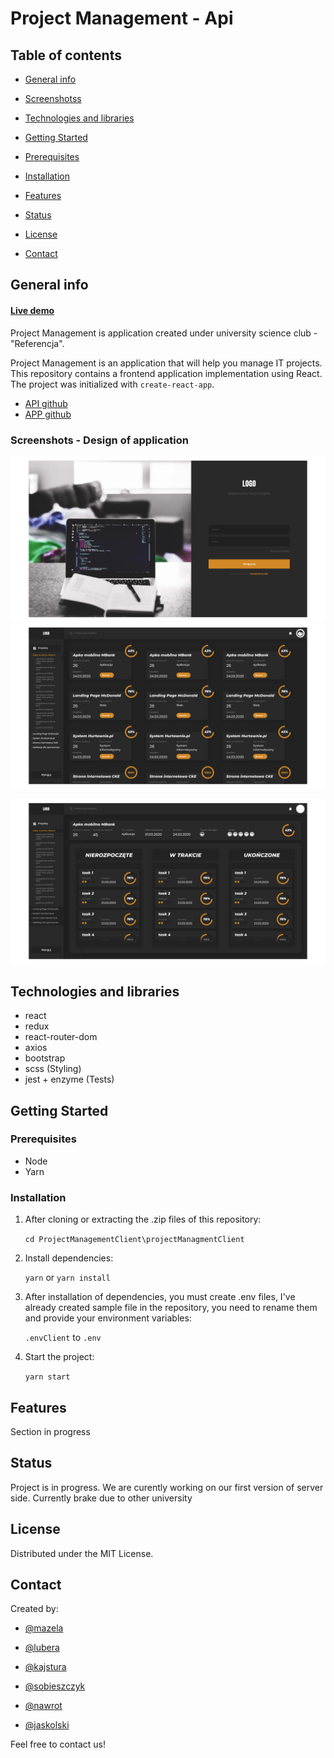 # Project Management - Api

## Table of contents

- [General info](#general-info)

- [Screenshotss](#screenshots)

- [Technologies and libraries](#technologies-and-libraries)

- [Getting Started](#getting-started)

- [Prerequisites](#prerequisites)

- [Installation](#installation)

- [Features](#features)

- [Status](#status)

- [License](#license)

- [Contact](#contact)

## General info

#### [Live demo](#)

Project Management is application created under university science club - "Referencja".

Project Management is an application that will help you manage IT projects. This repository contains a frontend application implementation using React. The project was initialized with `create-react-app`.

- [API github](https://github.com/GoToWinThat/ProjectManagementApi)
- [APP github](https://github.com/GoToWinThat/ProjectManagementClient)

### Screenshots - Design of application

<img  src="/screenshots/Login.png"  alt="First screenshot"> <img  src="/screenshots/Projects.png"  alt="Second screenshot">

<img  src="/screenshots/Task.png"  alt="Thirdscreenshot">

## Technologies and libraries

- react
- redux
- react-router-dom
- axios
- bootstrap
- scss (Styling)
- jest + enzyme (Tests)

## Getting Started

### Prerequisites

- Node
- Yarn

### Installation

1. After cloning or extracting the .zip files of this repository:

   `cd ProjectManagementClient\projectManagmentClient`

2. Install dependencies:

   `yarn` or `yarn install`

3. After installation of dependencies, you must create .env files, I've already created sample file in the repository, you need to rename them and provide your environment variables:

   `.envClient` to `.env`

4. Start the project:

   `yarn start`

## Features

Section in progress

## Status

Project is in progress. We are curently working on our first version of server side. Currently brake due to other university

## License

Distributed under the MIT License.

## Contact

Created by:

- [@mazela](https://www.linkedin.com/in/artur-mazela-203568146/)

- [@lubera](https://www.linkedin.com/in/konrad-lubera-859247207/)

- [@kajstura](https://www.linkedin.com/in/wojciech-kajstura-b13b701a8/)

- [@sobieszczyk](https://www.linkedin.com/in/piotr-sobieszczyk/)

- [@nawrot](https://www.linkedin.com/in/karol-nawrot-5896601a7/)

- [@jaskolski](https://www.linkedin.com/in/robertjaskolski/)

Feel free to contact us!
